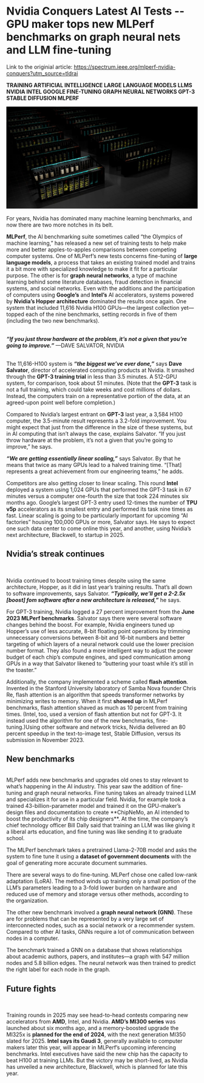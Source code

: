 # **Nvidia Conquers Latest AI Tests​** -- GPU maker tops new MLPerf benchmarks on graph neural nets and LLM fine-tuning

Link to the originial article: https://spectrum.ieee.org/mlperf-nvidia-conquers?utm_source=tldrai  

**TRAINING ARTIFICIAL INTELLIGENCE LARGE LANGUAGE MODELS LLMS NVIDIA INTEL GOOGLE FINE-TUNING GRAPH NEURAL NETWORKS GPT-3 STABLE DIFFUSION MLPERF**

![](./images/nvidia.jpg)

For years, Nvidia has dominated many machine learning benchmarks, and now there are two more notches in its belt.

**MLPerf**, the AI benchmarking suite sometimes called “the Olympics of machine learning,” has released a new set of training tests to help make more and better apples-to-apples comparisons between competing computer systems. One of MLPerf’s new tests concerns fine-tuning of **large language models**, a process that takes an existing trained model and trains it a bit more with specialized knowledge to make it fit for a particular purpose. The other is for **graph neural networks**, a type of machine learning behind some literature databases, fraud detection in financial systems, and social networks.
Even with the additions and the participation of computers using **Google’s** and **Intel’s** AI accelerators, systems powered by **Nvidia’s Hopper architecture** dominated the results once again. One system that included 11,616 Nvidia H100 GPUs—the largest collection yet—topped each of the nine benchmarks, setting records in five of them (including the two new benchmarks).

\
***“If you just throw hardware at the problem, it’s not a given that you’re going to improve.”***
—DAVE SALVATOR, NVIDIA

\
The 11,616-H100 system is ***“the biggest we’ve ever done,”*** says **Dave Salvator**, director of accelerated computing products at Nvidia. It smashed through the **GPT-3 training trial** in less than 3.5 minutes. A 512-GPU system, for comparison, took about 51 minutes. (Note that the **GPT-3** task is not a full training, which could take weeks and cost millions of dollars. Instead, the computers train on a representative portion of the data, at an agreed-upon point well before completion.)

Compared to Nvidia’s largest entrant on **GPT-3** last year, a 3,584 H100 computer, the 3.5-minute result represents a 3.2-fold improvement. You might expect that just from the difference in the size of these systems, but in AI computing that isn’t always the case, explains Salvator. “If you just throw hardware at the problem, it’s not a given that you’re going to improve,” he says.

***“We are getting essentially linear scaling,”*** says Salvator. By that he means that twice as many GPUs lead to a halved training time. “[That] represents a great achievement from our engineering teams,” he adds.

Competitors are also getting closer to linear scaling. This round **Intel** deployed a system using 1,024 GPUs that performed the GPT-3 task in 67 minutes versus a computer one-fourth the size that took 224 minutes six months ago. Google’s largest GPT-3 entry used 12-times the number of **TPU v5p** accelerators as its smallest entry and performed its task nine times as fast. Linear scaling is going to be particularly important for upcoming “AI factories” housing 100,000 GPUs or more, Salvator says. He says to expect one such data center to come online this year, and another, using Nvidia’s next architecture, Blackwell, to startup in 2025.
<br/>

## **Nvidia’s streak continues**
<br/>

Nvidia continued to boost training times despite using the same architecture, Hopper, as it did in last year’s training results. That’s all down to software improvements, says Salvator. ***“Typically, we’ll get a 2-2.5x [boost] fom software after a new architecture is released,”*** he says.

For GPT-3 training, Nvidia logged a 27 percent improvement from the **June 2023 MLPerf benchmarks**. Salvator says there were several software changes behind the boost. For example, Nvidia engineers tuned up Hopper’s use of less accurate, 8-bit floating point operations by trimming unnecessary conversions between 8-bit and 16-bit numbers and better targeting of which layers of a neural network could use the lower precision number format. They also found a more intelligent way to adjust the power budget of each chip’s compute engines, and sped communication among GPUs in a way that Salvator likened to “buttering your toast while it’s still in the toaster.”

Additionally, the company implemented a scheme called **flash attention**. Invented in the Stanford University laboratory of Samba Nova founder Chris Re, flash attention is an algorithm that speeds transformer networks by minimizing writes to memory. When it first **showed up** in MLPerf benchmarks, flash attention shaved as much as 10 percent from training times. (Intel, too, used a version of flash attention but not for GPT-3. It instead used the algorithm for one of the new benchmarks, fine-tuning.)Using other software and network tricks, Nvidia delivered an 80 percent speedup in the text-to-image test, Stable Diffusion, versus its submission in November 2023.
<br/>

## **New benchmarks**
<br/>
MLPerf adds new benchmarks and upgrades old ones to stay relevant to what’s happening in the AI industry. This year saw the addition of fine-tuning and graph neural networks.
Fine tuning takes an already trained LLM and specializes it for use in a particular field. Nvidia, for example took a trained 43-billion-parameter model and trained it on the GPU-maker’s design files and documentation to create **ChipNeMo, an AI intended to boost the productivity of its chip designers**. At the time, the company’s chief technology officer Bill Dally said that training an LLM was like giving it a liberal arts education, and fine tuning was like sending it to graduate school.

The MLPerf benchmark takes a pretrained Llama-2-70B model and asks the system to fine tune it using a **dataset of government documents** with the goal of generating more accurate document summaries.

There are several ways to do fine-tuning. MLPerf chose one called low-rank adaptation (LoRA). The method winds up training only a small portion of the LLM’s parameters leading to a 3-fold lower burden on hardware and reduced use of memory and storage versus other methods, according to the organization.

The other new benchmark involved a **graph neural network (GNN)**. These are for problems that can be represented by a very large set of interconnected nodes, such as a social network or a recommender system. Compared to other AI tasks, GNNs require a lot of communication between nodes in a computer.

The benchmark trained a GNN on a database that shows relationships about academic authors, papers, and institutes—a graph with 547 million nodes and 5.8 billion edges. The neural network was then trained to predict the right label for each node in the graph.
<br/>

## **Future fights**
<br/>

Training rounds in 2025 may see head-to-head contests comparing new accelerators from **AMD**, Intel, and Nvidia. **AMD’s MI300 series** was launched about six months ago, and a memory-boosted upgrade the MI325x is **planned for the end of 2024**, with the next generation MI350 slated for 2025. **Intel says its Gaudi 3**, generally available to computer makers later this year, will appear in MLPerf’s upcoming inferencing benchmarks. Intel executives have said the new chip has the capacity to beat H100 at training LLMs. But the victory may be short-lived, as Nvidia has unveiled a new architecture, Blackwell, which is planned for late this year.


